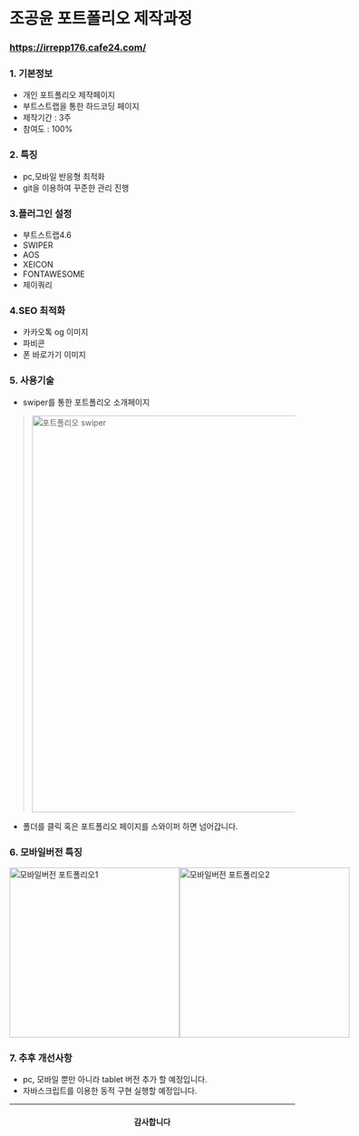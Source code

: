 # 조공윤 포트폴리오 제작과정

### https://irrepp176.cafe24.com/

### 1. 기본정보
 - 개인 포트폴리오 제작페이지
 - 부트스트랩을 통한 하드코딩 페이지
 - 제작기간 : 3주
 - 참여도 : 100%

### 2. 특징
 - pc,모바일 반응형 최적화
 - git을 이용하여 꾸준한 관리 진행

### 3.플러그인 설정
 - 부트스트랩4.6
 - SWIPER
 - AOS
 - XEICON
 - FONTAWESOME
 - 제이쿼리
 
### 4.SEO 최적화
 - 카카오톡 og 이미지
 - 파비콘
 - 폰 바로가기 이미지
 
### 5. 사용기술 

 - swiper를 통한 포트폴리오 소개페이지
> <img width="700" alt="포트폴리오 swiper" src="https://user-images.githubusercontent.com/107375465/191910668-db5394c9-6c22-40ef-8342-6905677186b2.png">
  + 폴더를 클릭 혹은 포트폴리오 페이지를 스와이퍼 하면 넘어갑니다.
  
### 6. 모바일버전 특징
<div style="display:flex">
  <img width="300" alt="모바일버전 포트폴리오1" src="https://s3.us-west-2.amazonaws.com/secure.notion-static.com/74467456-d2e1-4a66-ae10-adaa3eb1eaa7/mobile1.gif?X-Amz-Algorithm=AWS4-HMAC-SHA256&X-Amz-Content-Sha256=UNSIGNED-PAYLOAD&X-Amz-Credential=AKIAT73L2G45EIPT3X45%2F20220923%2Fus-west-2%2Fs3%2Faws4_request&X-Amz-Date=20220923T072923Z&X-Amz-Expires=86400&X-Amz-Signature=236c08c67842287a17c8faf07b527e94ae107548e2b0d9ef883130f61d121e6f&X-Amz-SignedHeaders=host&response-content-disposition=filename%20%3D%22mobile1.gif%22&x-id=GetObject">
  <img width="300" align="top" alt="모바일버전 포트폴리오2" src="https://s3.us-west-2.amazonaws.com/secure.notion-static.com/76518ca6-be99-42ec-ba75-2e72b514817c/mobile2.gif?X-Amz-Algorithm=AWS4-HMAC-SHA256&X-Amz-Content-Sha256=UNSIGNED-PAYLOAD&X-Amz-Credential=AKIAT73L2G45EIPT3X45%2F20220923%2Fus-west-2%2Fs3%2Faws4_request&X-Amz-Date=20220923T073100Z&X-Amz-Expires=86400&X-Amz-Signature=875337ded2b6aaf1f3d930560fe4a0abaa52a57901df05c62cd22214dba19815&X-Amz-SignedHeaders=host&response-content-disposition=filename%20%3D%22mobile2.gif%22&x-id=GetObject">
</div>

### 7. 추후 개선사항
 - pc, 모바일 뿐만 아니라 tablet 버전 추가 할 예정입니다.
 - 자바스크립트를 이용한 동적 구현 실행할 예정입니다.
 
 ---
 
 #### <p align="center">감사합니다</p>
